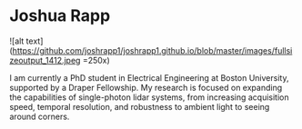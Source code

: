 # Joshua Rapp

![alt text](https://github.com/joshrapp1/joshrapp1.github.io/blob/master/images/fullsizeoutput_1412.jpeg =250x)<!-- .element height="50%" width="50%" -->

I am currently a PhD student in Electrical Engineering at Boston University, 
supported by a Draper Fellowship. 
My research is focused on expanding the capabilities of single-photon lidar systems, 
from increasing acquisition speed, temporal resolution, and robustness to ambient light to seeing around corners.
